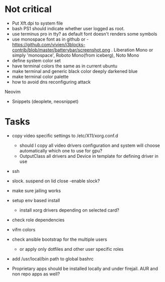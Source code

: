 # Not critical

- Put Xft.dpi to system file
- bash PS1 should indicate whether user logged as root.
- use terminus pro in tty? as default font doesn't renders some symbols
- use monospace font as in github or - https://github.com/vivien/i3blocks-contrib/blob/master/batterybar/screenshot.png . Liberation Mono or simply 'monospace', Roboto Mono(from iceberg), Noto Mono
- define system color set
- have terminal colors the same as in current ubuntu
- make terminal and generic black color deeply darkened blue
- make terminal color palette
- how to avoid dns reconfiguring attack

Neovim

- Snippets (deoplete, neosnippet)

# Tasks

- copy video specific settings to /etc/X11/xorg.conf.d

  - should I copy all video drivers configuration and system will choose automatically which one to use for gpu?
  - OutputClass all drivers and Device in template for defining driver in use

- ssh

- slock. suspend on lid close
  -enable slock?

- make sure jailing works
- setup env based install
  - install xorg drivers depending on selected card?
- check role dependencies
- vifm colors
- check ansible bootstrap for the multiple users
  - or apply only dotfiles and other user specific roles
- add /usr/local/bin path to global bashrc

- Proprietary apps should be installed locally and under firejail. AUR and non repo apps as well?
